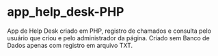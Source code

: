 # app_help_desk-PHP
App de Help Desk criado em PHP, registro de chamados e consulta pelo usuário que criou e pelo administrador da página. Criado sem Banco de Dados apenas com registro em arquivo TXT.
